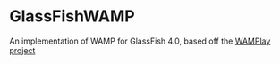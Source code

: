 GlassFishWAMP
=============

An implementation of WAMP for GlassFish 4.0, based off the [WAMPlay project](http://github.com/blopker/WAMPlay)
